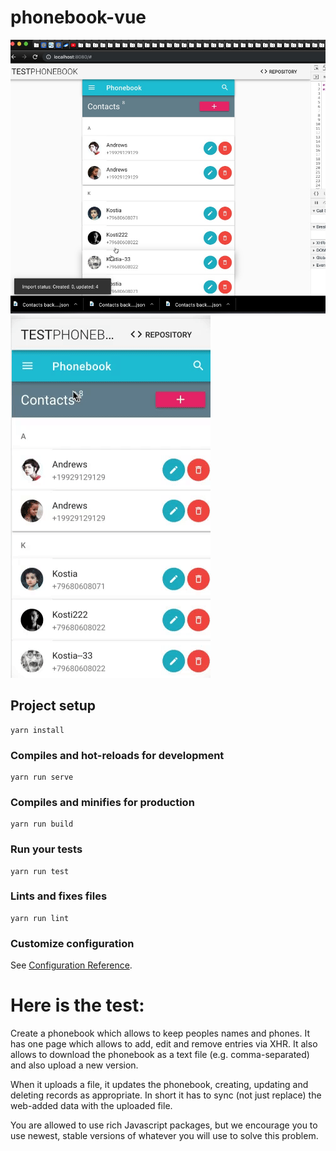 # phonebook-vue

<img src="./Screenshot 2019-07-03 15.37.53.jpg">
<img src="./video-screen.gif">


## Project setup
```
yarn install
```

### Compiles and hot-reloads for development
```
yarn run serve
```

### Compiles and minifies for production
```
yarn run build
```

### Run your tests
```
yarn run test
```

### Lints and fixes files
```
yarn run lint
```

### Customize configuration
See [Configuration Reference](https://cli.vuejs.org/config/).


# Here is the test:

Create a phonebook which allows to keep peoples names and phones. It has one page which allows to add, edit and remove entries via XHR. It also allows to download the phonebook as a text file (e.g. comma-separated) and also upload a new version.


When it uploads a file, it updates the phonebook, creating, updating and deleting records as appropriate. In short it has to sync (not just replace) the web-added data with the uploaded file.


You are allowed to use rich Javascript packages, but we encourage you to use newest, stable versions of whatever you will use to solve this problem.
